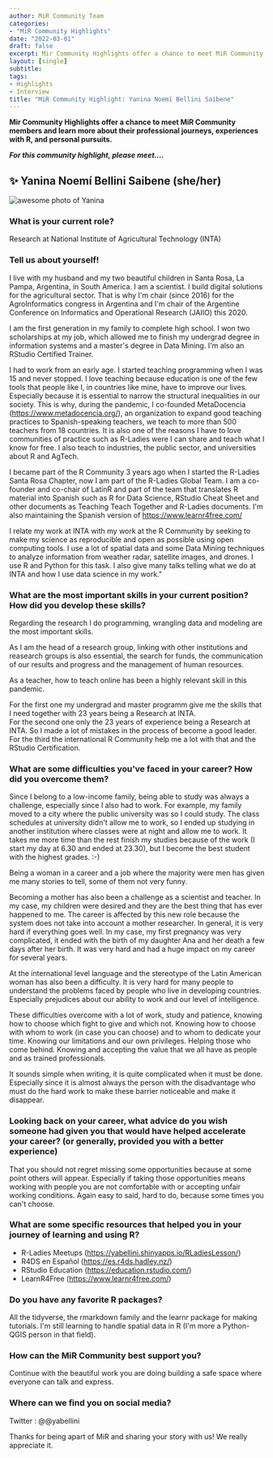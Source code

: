 ```yaml
---
author: MiR Community Team
categories:
- "MiR Community Highlights"
date: "2022-03-01"
draft: false
excerpt: Mir Community Highlights offer a chance to meet MiR Community members and learn more about their professional journeys, experiences with R, and personal pursuits.
layout: [single]
subtitle:
tags:
- Highlights
- Interview
title: "MiR Community Highlight: Yanina Noemí Bellini Saibene"
---
```


**Mir Community Highlights offer a chance to meet MiR Community members and learn more about their professional journeys, experiences with R, and personal pursuits.**

***For this community highlight, please meet....***

## ✨ Yanina Noemí Bellini Saibene (she/her)

![](ybs.jpg "awesome photo of Yanina")

### What is your current role?
Research at National Institute of Agricultural Technology (INTA)

### Tell us about yourself! 	

I live with my husband and my two beautiful children in Santa Rosa, La Pampa, Argentina, in South America. I am a scientist. I build digital solutions for the agricultural sector. That is why I'm chair (since 2016) for the AgroInformatics congress in Argentina and I'm chair of the Argentine Conference on Informatics and Operational Research (JAIIO) this 2020.

I am the first generation in my family to complete high school. I won two scholarships at my job, which allowed me to finish my undergrad degree in information systems and a master's degree in Data Mining. I'm also an RStudio Certified Trainer.

I had to work from an early age. I started teaching programming when I was 15 and never stopped. I love teaching because education is one of the few tools that people like I, in countries like mine, have to improve our lives. Especially because it is essential to narrow the structural inequalities in our society. This is why, during the pandemic, I co-founded MetaDocencia (https://www.metadocencia.org/), an organization to expand good teaching practices to Spanish-speaking teachers, we teach to more than 500 teachers from 18 countries. It is also one of the reasons I have to love communities of practice such as R-Ladies were I can share and teach what I know for free.  I also teach to industries, the public sector, and universities about R and AgTech.

I became part of the R Community 3 years ago when I started the R-Ladies Santa Rosa Chapter, now I am part of the R-Ladies Global Team. I am a co-founder and co-chair of LatinR and part of the team that translates R material into Spanish such as R for Data Science, RStudio Cheat Sheet and other documents as Teaching Teach Together and R-Ladies documents. I'm also maintaining the Spanish version of https://www.learnr4free.com/

I relate my work at INTA with my work at the R Community by seeking to make my science as reproducible and open as possible using open computing tools.
I use a lot of spatial data and some Data Mining techniques to analyze information from weather radar, satellite images, and drones. I use R and Python for this task.
I also give many talks telling what we do at INTA and how I use data science in my work."

### What are the most important skills in your current position? How did you develop these skills?

Regarding the research I do programming, wrangling data and modeling are the most important skills.

As I am the head of a research group, linking with other institutions and reasearch groups is also essential, the search for funds, the communication of our results and progress and the management of human resources.

As a teacher, how to teach online has been a highly relevant skill in this pandemic.

For the first one my undergrad and master programm give me the skills that I need together with 23 years being a Research at INTA.  
For the second one only the 23 years of experience being a Research at INTA.  So I made a lot of mistakes in the process of become a good leader.
For the third the international R Community help me a lot with that and the RStudio Certification.

### What are some difficulties you've faced in your career? How did you overcome them?

Since I belong to a low-income family, being able to study was always a challenge, especially since I also had to work. For example, my family moved to a city where the public university was so I could study. The class schedules at university didn't allow me to work, so I ended up studying in another institution where classes were at night and allow me to work. It takes me more time than the rest finish my studies because of the work (I start my day at 6.30 and ended at 23.30), but I become the best student with the highest grades. :-)

Being a woman in a career and a job where the majority were men has given me many stories to tell, some of them not very funny.

Becoming a mother has also been a challenge as a scientist and teacher. In my case, my children were desired and they are the best thing that has ever happened to me. The career is affected by this new role because the system does not take into account a mother researcher. In general, it is very hard if everything goes well.  In my case,  my first pregnancy was very complicated, it ended with the birth of my daughter Ana and her death a few days after her birth. It was very hard and had a huge impact on my career for several years.

At the international level language and the stereotype of the Latin American woman has also been a difficulty.  It is very hard for many people to understand the problems faced by people who live in developing countries. Especially prejudices about our ability to work and our level of intelligence.

These difficulties overcome with a lot of work, study and patience, knowing how to choose which fight to give and which not. Knowing how to choose with whom to work (in case you can choose) and to whom to dedicate your time. Knowing our limitations and our own privileges. Helping those who come behind. Knowing and accepting the value that we all have as people and as trained professionals.

It sounds simple when writing, it is quite complicated when it must be done. Especially since it is almost always the person with the disadvantage who must do the hard work to make these barrier noticeable and make it disappear.

### Looking back on your career, what advice do you wish someone had given you that would have helped accelerate your career? (or generally, provided you with a better experience)

That you should not regret missing some opportunities because at some point others will appear. Especially if taking those opportunities means working with people you are not comfortable with or accepting unfair working conditions. Again easy to said, hard to do, because some times you can't choose.

### What are some specific resources that helped you in your journey of learning and using R?

- R-Ladies Meetups (https://yabellini.shinyapps.io/RLadiesLesson/)
- R4DS en Español (https://es.r4ds.hadley.nz/)
- RStudio Education (https://education.rstudio.com/)
- LearnR4Free (https://www.learnr4free.com/)

### Do you have any favorite R packages?

All the tidyverse, the rmarkdown family and the learnr package for making tutorials.  I'm still learning to handle spatial data in R (I'm more a Python-QGIS person in that field).

### How can the MiR Community best support you?

Continue with the beautiful work you are doing building a safe space where everyone can talk and express.

### Where can we find you on social media?
Twitter : @@yabellini

Thanks for being apart of MiR and sharing your story with us! We really appreciate it.
